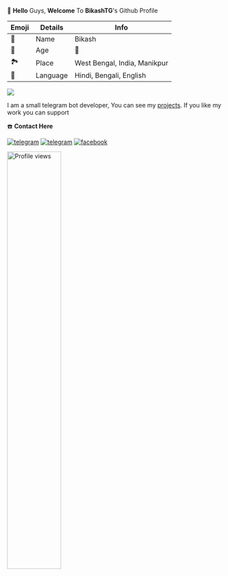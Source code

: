 👋 **Hello** Guys, **Welcome** To **BikashTG**'s Github Profile 


| Emoji | Details | Info |
| ---- | ---- | ---- |
| 🤵 | Name | Bikash |
| 📆 | Age| 🔞 |
| 🏞️ | Place | West Bengal, India, Manikpur |
| 📣 | Language | Hindi, Bengali, English |

<img src="https://github-stats-alpha.vercel.app/api/?username=BikashTG&cc=000&tc=00ff00&ic=fff000&bc=fff" align="center">

I am a small telegram bot developer, You can see my [projects](https://github.com/BikashTG/Open-Source). If you like my work you can support

☎️ **Contact Here**

<a href="https://telegram.dog/hellobikashmaity"><img alt="telegram" src="https://img.shields.io/badge/Telegram-%22B1B17.svg?&logo=telegram&logoColor=white"></a>
<a href="https://www.instagram.com/bikash72846"><img alt="telegram" src="https://img.shields.io/badge/Instagram-%22B1B17.svg?&logo=instagram&logoColor=red"></a>
<a href="https://www.facebook.com/100087122312374"><img alt="facebook" src="https://img.shields.io/badge/FaceBook-%22B1B17.svg?&logo=facebook&logoColor=blue"></a>

<img width="50%" src="https://gpvc.arturio.dev/BikashTG" alt="Profile views" />

